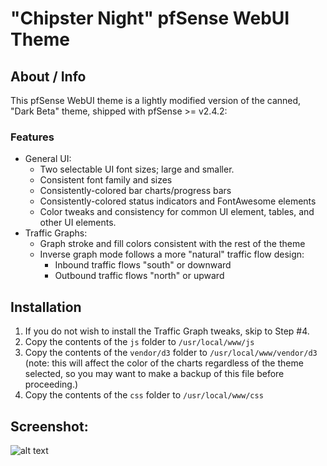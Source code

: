# "Chipster Night" pfSense WebUI Theme
## About / Info
This pfSense WebUI theme is a lightly modified version of the canned, "Dark Beta"
theme, shipped with pfSense >= v2.4.2:
### Features
* General UI:
  - Two selectable UI font sizes; large and smaller.
  - Consistent font family and sizes
  - Consistently-colored bar charts/progress bars
  - Consistently-colored status indicators and FontAwesome elements
  - Color tweaks and consistency for common UI element, tables, and other UI elements.
* Traffic Graphs:
    - Graph stroke and fill colors consistent with the rest of the theme 
    - Inverse graph mode follows a more "natural" traffic flow design:
        - Inbound traffic flows "south" or downward
        - Outbound traffic flows "north" or upward
## Installation
1. If you do not wish to install the Traffic Graph tweaks, skip to Step #4.
2. Copy the contents of the `js` folder to `/usr/local/www/js`
3. Copy the contents of the `vendor/d3` folder to `/usr/local/www/vendor/d3` (note: this will
   affect the color of the charts regardless of the theme selected, so you may want to make a
   backup of this file before proceeding.)
4. Copy the contents of the `css` folder to `/usr/local/www/css`
## Screenshot:
![alt text](http://techdocs.cuccio.us/Chipster-Night-Small_SS.png "Screenshot: Smaller Font CSS")

